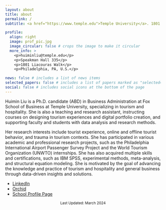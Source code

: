 ```yaml
---
layout: about
title: about
permalink: /
subtitle: <a href="https://www.temple.edu">Temple University</a>. 1801 N Broad St, Philadelphia, PA

profile:
  align: right
  image: prof_pic.jpg
  image_circular: false # crops the image to make it circular
  more_info: >
    <p>huiminliu@temple.edu</p>
    <p>Speakman Hall 335</p>
    <p>1801 Liacouras Walk</p>
    <p>Philadelphia, PA, U.S.</p>

news: false # includes a list of news items
selected_papers: false # includes a list of papers marked as "selected={true}"
social: false # includes social icons at the bottom of the page
---
```

Huimin Liu is a Ph.D. candidate (ABD) in Business Administration at Fox School of Business at Temple University, specializing in tourism and hospitality. She is also a teaching and research assistant, instructing courses on designing tourism experiences and digital portfolio creation, and supporting faculty and students with data analysis and research methods.

Her research interests include tourist experience, online and offline tourist behavior, and trauma in tourism contexts. She has participated in various academic and professional research projects, such as the Philadelphia International Airport Passenger Survey Project and the World Tourism Organization (UNWTO) internships. She has also acquired multiple skills and certifications, such as IBM SPSS, experimental methods, meta-analysis, and structural equation modeling. She is motivated by the goal of advancing the knowledge and practice of tourism and hospitality and general business through data-driven insights and solutions.

- [LinkedIn](https://www.linkedin.com/in/huimin-liu-245409178/) <!-- Replace with your LinkedIn URL -->
- [Orchid](https://orcid.org/my-orcid?orcid=0000-0003-0933-6371) <!-- Replace with your Orchid URL -->
- [School Profile Page](https://www.fox.temple.edu/directory/huimin-liu) <!-- Replace with your School Profile URL -->

<p align="center"><sub>Last Updated: March 2024</sub></p>
